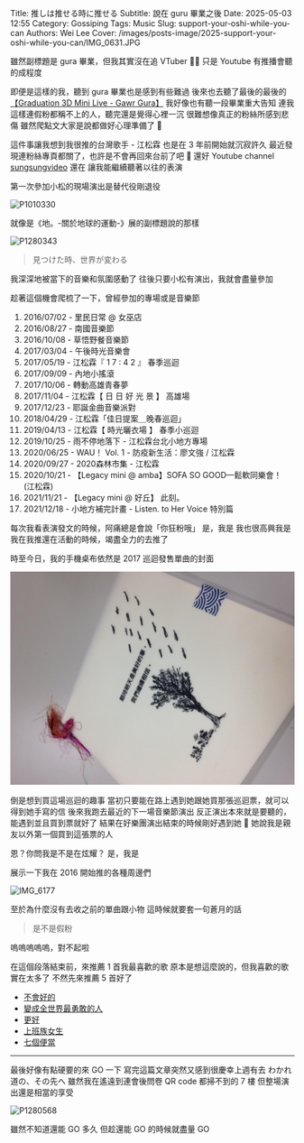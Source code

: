 Title: 推しは推せる時に推せる
Subtitle: 說在 guru 畢業之後
Date: 2025-05-03 12:55
Category: Gossiping
Tags: Music
Slug: support-your-oshi-while-you-can
Authors: Wei Lee
Cover: /images/posts-image/2025-support-your-oshi-while-you-can/IMG_0631.JPG

雖然副標題是 gura 畢業，但我其實沒在追 VTuber 🙇‍♂️
只是 Youtube 有推播會聽的成程度

<!--more-->

即便是這樣的我，聽到 gura 畢業也是感到有些難過
後來也去聽了最後的最後的 [【Graduation 3D Mini Live - Gawr Gura】]
我好像也有聽一段畢業重大告知
連我這樣連假粉都稱不上的人，聽完還是覺得心裡一沉
很難想像真正的粉絲所感到悲傷
雖然爬點文大家是說都做好心理準備了 🥺

這件事讓我想到我很推的台灣歌手 - 江松霖
也是在 3 年前開始就沉寂許久
最近發現連粉絲專頁都關了，也許是不會再回來台前了吧 🥲
還好 Youtube channel [sungsungvideo] 還在
讓我能繼續聽著以往的表演

第一次參加小松的現場演出是替代役剛退役

![P1010330](/images/posts-image/2025-support-your-oshi-while-you-can/P1010330.jpeg)

就像是《地。-關於地球的運動-》展的副標題說的那樣

![P1280343](/images/posts-image/2025-support-your-oshi-while-you-can/P1280343.JPG)

> 見つけた時、世界が変わる

我深深地被當下的音樂和氛圍感動了
往後只要小松有演出，我就會盡量參加

趁著這個機會爬梳了一下，曾經參加的專場或是音樂節

1. 2016/07/02 - 里民日常 @ 女巫店
2. 2016/08/27 - 南國音樂節
3. 2016/10/08 - 草悟野餐音樂節
4. 2017/03/04 - 午後時光音樂會
5. 2017/05/19 - 江松霖『 1 7 : 4 2 』 春季巡迴
6. 2017/09/09 - 內地小搖滾
7. 2017/10/06 - 轉動高雄青春夢
8. 2017/11/04 - 江松霖【 日 日 好 光 景 】 高雄場
9. 2017/12/23 - 耶誕金曲音樂派對
10. 2018/04/29 - 江松霖「佳日提案＿晚春巡迴」
11. 2019/04/13 - 江松霖【 時光曬衣場 】 春季小巡迴
12. 2019/10/25 - 雨不停地落下 - 江松霖台北小地方專場
13. 2020/06/25 - WAU！ Vol. 1 - 防疫新生活：廖文強 / 江松霖
14. 2020/09/27 - 2020森林市集 - 江松霖
15. 2020/10/21 - 【Legacy mini @ amba】SOFA SO GOOD—鬆軟同樂會！ (江松霖)
16. 2021/11/21 - 【Legacy mini @ 好丘】 此刻。
17. 2021/12/18 - 小地方補完計畫 - Listen. to Her Voice 特別篇

每次我看表演發文的時候，阿痛總是會說「你狂粉哦」
是，我是
我也很高興我是
我在我推還在活動的時候，竭盡全力的去推了

時至今日，我的手機桌布依然是 2017 巡迴發售單曲的封面

![IMG_0631](/images/posts-image/2025-support-your-oshi-while-you-can/IMG_0631.JPG)

倒是想到買這場巡迴的趣事
當初只要能在路上遇到她跟她買那張巡迴票，就可以得到她手寫的信
後來我跑去最近的下一場音樂節演出
反正演出本來就是要聽的，能遇到並且買到票就好了
結果在好樂團演出結束的時候剛好遇到她 🙌
她說我是親友以外第一個買到這張票的人

恩？你問我是不是在炫耀？
是，我是

展示一下我在 2016 開始推的各種周邊們

![IMG_6177](/images/posts-image/2025-support-your-oshi-while-you-can/IMG_6177.jpeg)

至於為什麼沒有去收之前的單曲跟小物
這時候就要套一句蒼月的話

> 是不是假粉

嗚嗚嗚嗚嗚，對不起啦

在這個段落結束前，來推薦 1 首我最喜歡的歌
原本是想這麼說的，但我喜歡的歌實在太多了
不然先來推薦 5 首好了

* [不會好的](https://www.youtube.com/watch?v=RlT4hpqhSis)
* [變成全世界最勇敢的人](https://www.youtube.com/watch?v=39Vop4-wuIc)
* [更好](https://www.youtube.com/watch?v=uOuj_lxw4jU)
* [上班族女生](https://www.youtube.com/watch?v=gzaKxQ88iog)
* [七個便當](https://www.youtube.com/watch?v=iDVlIhc4ZVw)

---

最後好像有點硬要的來 GO 一下
寫完這篇文章突然又感到很慶幸上週有去 わかれ道の、その先へ
雖然我在遙遠到連會後問卷 QR code 都掃不到的 7 樓
但整場演出還是相當的享受

![P1280568](/images/posts-image/2025-support-your-oshi-while-you-can/P1280568.JPG)

雖然不知道還能 GO 多久
但趁還能 GO 的時候就盡量 GO

[【Graduation 3D Mini Live - Gawr Gura】]: https://www.youtube.com/watch?v=EAdh6m3E3UI
[sungsungvideo]: https://www.youtube.com/@sungsungvideo
